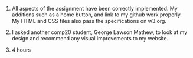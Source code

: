 1. All aspects of the assignment have been correctly implemented. My additions such as a home button, and link to my github work properly. My HTML and CSS files also pass the specifications on w3.org.

2. I asked another comp20 student, George Lawson Mathew, to look at my design and recommend any visual improvements to my website.

3. 4 hours
